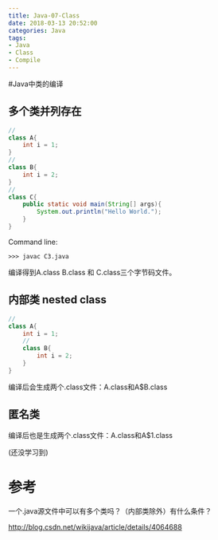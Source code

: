 ```yaml
---
title: Java-07-Class
date: 2018-03-13 20:52:00
categories: Java
tags:
- Java
- Class
- Compile
---
```


#Java中类的编译 

## 多个类并列存在

```java
// 
class A{
	int i = 1;
}
// 
class B{
	int i = 2;
}
// 
class C{
	public static void main(String[] args){
		System.out.println("Hello World.");
	}
}
```

Command line:

```
>>> javac C3.java
```

编译得到A.class B.class 和 C.class三个字节码文件。

## 内部类 nested class

```java
// 
class A{
	int i = 1;
	// 
    class B{
    	int i = 2;
    }
}
```

编译后会生成两个.class文件：A.class和A$B.class

## 匿名类

编译后也是生成两个.class文件：A.class和A$1.class

(还没学习到)

# 参考

一个.java源文件中可以有多个类吗？（内部类除外）有什么条件？

http://blog.csdn.net/wikijava/article/details/4064688